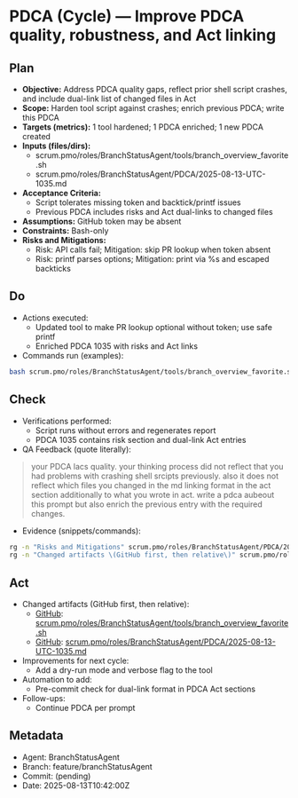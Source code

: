 # PDCA (Cycle) — Improve PDCA quality, robustness, and Act linking

## Plan
- **Objective:** Address PDCA quality gaps, reflect prior shell script crashes, and include dual-link list of changed files in Act
- **Scope:** Harden tool script against crashes; enrich previous PDCA; write this PDCA
- **Targets (metrics):** 1 tool hardened; 1 PDCA enriched; 1 new PDCA created
- **Inputs (files/dirs):**
  - scrum.pmo/roles/BranchStatusAgent/tools/branch_overview_favorite.sh
  - scrum.pmo/roles/BranchStatusAgent/PDCA/2025-08-13-UTC-1035.md
- **Acceptance Criteria:**
  - Script tolerates missing token and backtick/printf issues
  - Previous PDCA includes risks and Act dual-links to changed files
- **Assumptions:** GitHub token may be absent
- **Constraints:** Bash-only
- **Risks and Mitigations:**
  - Risk: API calls fail; Mitigation: skip PR lookup when token absent
  - Risk: printf parses options; Mitigation: print via %s and escaped backticks

## Do
- Actions executed:
  - Updated tool to make PR lookup optional without token; use safe printf
  - Enriched PDCA 1035 with risks and Act links
- Commands run (examples):
```bash
bash scrum.pmo/roles/BranchStatusAgent/tools/branch_overview_favorite.sh scrum.pmo/project.journal/2025-08-13-1023/branch-overview.md
```

## Check
- Verifications performed:
  - Script runs without errors and regenerates report
  - PDCA 1035 contains risk section and dual-link Act entries
- QA Feedback (quote literally):
> your PDCA lacs quality. your thinking process did not reflect that you had problems with crashing shell srcipts previously. also it does not reflect which files you changed in the md linking format in the act section additionally to what you wrote in act. write a pdca aubeout this prompt but also enrich the previous entry with the required changes.
- Evidence (snippets/commands):
```bash
rg -n "Risks and Mitigations" scrum.pmo/roles/BranchStatusAgent/PDCA/2025-08-13-UTC-1035.md
rg -n "Changed artifacts \(GitHub first, then relative\)" scrum.pmo/roles/BranchStatusAgent/PDCA/2025-08-13-UTC-1035.md
```

## Act
- Changed artifacts (GitHub first, then relative):
  - [GitHub](https://github.com/Cerulean-Circle-GmbH/Web4Articles/blob/feature/branchStatusAgent/scrum.pmo/roles/BranchStatusAgent/tools/branch_overview_favorite.sh): [scrum.pmo/roles/BranchStatusAgent/tools/branch_overview_favorite.sh](../../roles/BranchStatusAgent/tools/branch_overview_favorite.sh)
  - [GitHub](https://github.com/Cerulean-Circle-GmbH/Web4Articles/blob/feature/branchStatusAgent/scrum.pmo/roles/BranchStatusAgent/PDCA/2025-08-13-UTC-1035.md): [scrum.pmo/roles/BranchStatusAgent/PDCA/2025-08-13-UTC-1035.md](./2025-08-13-UTC-1035.md)
- Improvements for next cycle:
  - Add a dry-run mode and verbose flag to the tool
- Automation to add:
  - Pre-commit check for dual-link format in PDCA Act sections
- Follow-ups:
  - Continue PDCA per prompt

## Metadata
- Agent: BranchStatusAgent
- Branch: feature/branchStatusAgent
- Commit: (pending)
- Date: 2025-08-13T10:42:00Z